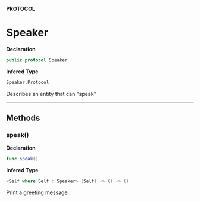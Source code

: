 **PROTOCOL**
# Speaker

**Declaration**
```swift
public protocol Speaker
```

**Infered Type**
```swift
Speaker.Protocol
```

Describes an entity that can "speak"

--------------------



## Methods
### speak()

**Declaration**
```swift
func speak()
```

**Infered Type**
```swift
<Self where Self : Speaker> (Self) -> () -> ()
```

Print a greeting message

